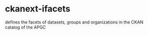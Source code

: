 # ckanext-ifacets
defines the facets of datasets, groups and organizations in the CKAN catalog of the APGC
